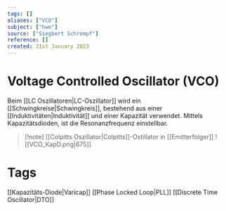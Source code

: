 ```yaml
---
tags: []
aliases: ["VCO"]
subject: ["hwe"]
source: ["Siegbert Schrempf"]
reference: []
created: 31st January 2023
---
```


# Voltage Controlled Oscillator (VCO)

Beim [[LC Oszillatoren|LC-Oszillator]] wird ein [[Schwingkreise|Schwingkreis]], bestehend aus einer [[Induktivitäten|Induktivität]] und einer Kapazität verwendet. Mittels Kapazitätsdioden, ist die Resonanzfrequenz einstellbar.

>[!note] [[Colpitts Oszillator|Colpitts]]-Ostillator in [[Emitterfolger]]
> ![[VCO_KapD.png|675]]

# Tags
[[Kapazitäts-Diode|Varicap]]
[[Phase Locked Loop|PLL]]
[[Discrete Time Oscillator|DTO]]